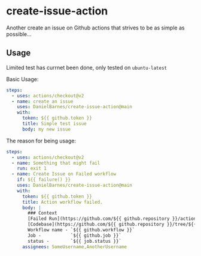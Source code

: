 # create-issue-action
Another create an issue on Github actions that strives to be as simple as possible...

## Usage
Limited test has currnet been done, only tested on `ubuntu-latest`

Basic Usage:
```yml
steps:
  - uses: actions/checkout@v2
  - name: create an issue
    uses: DanielBarnes/create-issue-action@main
    with:
      token: ${{ github.token }}
      title: Simple test issue
      body: my new issue
```

The reason for being usage:
```yml
steps:
  - uses: actions/checkout@v2
  - name: Something that might fail
    run: exit 1
  - name: Create Issue on Failed workflow
    if: ${{ failure() }}
    uses: DanielBarnes/create-issue-action@main
    with:
      token: ${{ github.token }}
      title: Action workflow failed.
      body: |
        ### Context
        [Failed Run](https://github.com/${{ github.repository }}/actions/runs/${{ github.run_id }})
        [Codebase](https://github.com/${{ github.repository }}/tree/${{ github.sha }})
        Workflow name - `${{ github.workflow }}`
        Job -           `${{ github.job }}`
        status -        `${{ job.status }}`
      assignees: SomeUsername,AnotherUsername
```
